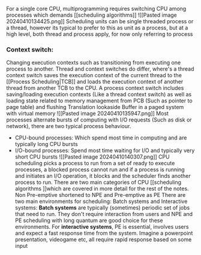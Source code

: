 For a single core CPU, multiprogramming requires switching CPU among processes which demands [[scheduling algorithms]] 
![[Pasted image 20240410134425.png]]
Scheduling units can be single threaded process or a thread, however its typical to prefer to this as unit as a process, but at a high level, both thread and process apply, for now only referring to process

### Context switch:
Changing execution contexts such as transitioning from executing one process to another. Thread and context switches do differ, where's a thread context switch saves the execution context of the current thread to the [[Process Scheduling|TCB]] and loads the execution context of another thread from another TCB to the CPU.
A process context switch includes saving/loading execution contexts (Like a thread context switch) as well as loading state related to memory management from PCB (Such as pointer to page table) and flushing Translation lookaside Buffer in a paged system with virtual memory
![[Pasted image 20240410135947.png]]
Most processes alternate bursts of computing with I/O requests (Such as disk or network), there are two typical process behaviour.
- CPU-bound processes: Which spend most time in computing and are typically long CPU bursts
- I/O-bound processes: Spend most time waiting for I/O and typically very short CPU bursts
![[Pasted image 20240410140307.png]]
CPU scheduling picks a process to run from a set of ready to execute processes, a blocked process cannot run and if a process is running and initiates an I/O operation, it blocks and the scheduler finds another process to run.
There are two main categories of CPU [[scheduling algorithms ]]which are covered in more detail for the rest of the notes. Non Pre-emptive shortened to NPE and Pre-emptive as PE
There are two main environments for scheduling:
Batch systems and Interactive systems:
**Batch systems** are typically (sometimes) periodic set of jobs that need to run. They don't require interaction from users and NPE and PE scheduling with long quantum are good choice for these environments.
For **interactive systems**, PE is essential, involves users and expect a fast response time from the system. Imagine a powerpoint presentation, videogame etc, all require rapid response based on some input
